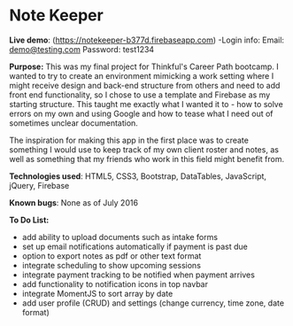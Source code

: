 # Note Keeper

**Live demo**: (https://notekeeper-b377d.firebaseapp.com)
-Login info:
    Email: demo@testing.com
    Password: test1234

**Purpose:**  This was my final project for Thinkful's Career Path bootcamp. I wanted to try to create an environment mimicking a work setting where I might receive design and back-end structure from others and need to add front end functionality, so I chose to use a template and Firebase as my starting structure. This taught me exactly what I wanted it to - how to solve errors on my own and using Google and how to tease what I need out of sometimes unclear documentation.

The inspiration for making this app in the first place was to create something I would use to keep track of my own client roster and notes, as well as something that my friends who work in this field might benefit from.

**Technologies used**: HTML5, CSS3, Bootstrap, DataTables, JavaScript, jQuery, Firebase

**Known bugs**: None as of July 2016

**To Do List:**

- add ability to upload documents such as intake forms
- set up email notifications automatically if payment is past due
- option to export notes as pdf or other text format
- integrate scheduling to show upcoming sessions
- integrate payment tracking to be notified when payment arrives
- add functionality to notification icons in top navbar
- integrate MomentJS to sort array by date
- add user profile (CRUD) and settings (change currency, time zone, date format)
